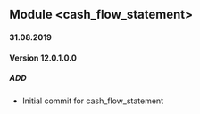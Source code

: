 ## Module <cash_flow_statement>

#### 31.08.2019
#### Version 12.0.1.0.0
##### ADD
- Initial commit for cash_flow_statement


